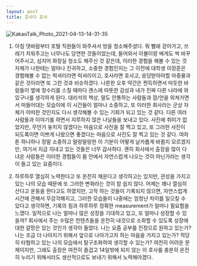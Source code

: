 ```yaml
---
layout: post
title: 호사다 호사
---
```

![KakaoTalk_Photo_2021-04-13-14-31-35](https://user-images.githubusercontent.com/50545088/114501797-a5124500-9c65-11eb-994f-24d0779fa85d.jpeg)



1. 아침 댓바람부터 호텔 직원들이 와주셔서 방을 청소해주셨다. 뭐 빨래 걷어가고, 쓰레기 치워주고는 너무나도 당연한 것들이었는데, 들어와서 이불이랑 배게도 싹 바꾸어주시고, 심지어 화장실 청소도 해주신 것 같은데, 이러한 경험을 해볼 수 있는 것 자체가 나한테는 얼마나 진귀하고, 소중한 경험인지는 그 이전에 대학생 이장훈은 경험해볼 수 없는 럭셔리라면 럭셔리이고, 호사라면 호사고, 응당받아야할 마중물과 같은 것이라면 또 그런 것과 비슷하겠다. 나른한 오후 약간은 찐득하면서 따듯한 바람들이 옆에 정수리를 스칠 때마다 괜스레 따뜻한 감성과 내가 진짜 다른 나라에 와 있구나를 생각하게 된다. 대리석의 책상, 말도 안통하는 사람들과 깜/언을 외쳐가면서 떠들어대는 모습이에 이 시간들이 얼마나 소중하고, 또 이러한 회사라는 군상 자체가 어떠한 것인지도 다시 생각해볼 수 있는 기회가 되고 있는 것 같다. 다른 여러 사람들과 이야기를 하면서 지루하지 않은 나날들을 보내고 있다. 사진에 취미가 없었지만, 무언가 놓치지 않겠다는 마음으로 사진을 잘 찍고 있고, 또 그러한 사진이 되도록이면 이쁘게 나왔으면 좋겠다는 마음으로 사진도 잘 찍고 있는 것 같다. 여하튼 하나하나 정말 소중하고 말랑말랑한 이 기분이 어떻게 날카롭게 바뀔지 모르겠지만, 여기서 지금 지내고 있는 것들은 너무 감사하다. 괜히 회사에서 출장을 많이 다녀온 사람들은 이러한 경험들이 몸 안에서 자연스럽게 나오는 것이 아닌가라는 생각이 들고 있는 요즘이다.

2. 하루하루 열심히 노력한다고 또 온전히 채운다고 생각하고는 있지만, 관성을 가지고 있는 나의 모습 때문에 또 그러한 변화라는 것이 참 쉽지 않다. 어제는 꽤나 열심히 산다고 운동을 한다고도 하였지만, 고작 하는 것들이 기록되지 않으면, 자연스럽게 시간에 관해서 무감각해지고, 그러한 모습들이 나중에는 엄청난 차이를 일으킬 수 있다고 생각하면, 기록의 힘과 하루하루 정확한 measurement가 얼마나 필요함을 느꼈다. 일적으로 나는 얼마나 많은 성장을 기대하고 있고, 또 얼마나 성장할 수 있을까? 회사에서 주는 수많은 컨텐츠들을 온전히 내것으로 소화할 수 있도록 성장에대한 갈망은 있는 것인가 생각이 들었다. 나는 요즘 공부를 진정으로 원하고 있는가? 나는 조금 더 나아지기 위해서 앞으로 나아가고자 하는 마음을 가지고 있는가? 적당히 타협하고 있는 나의 모습에서 탈구조화하여 생각할 수 있는가? 여전히 어려운 문제이지만, 그래도 출장은 여전히 즐겁고 14일밖에 되지 않는 이 호사를 충분히 온전히 누리기 위해서라도 생산적으로도 보내기 위해서 노력해야겠다.

